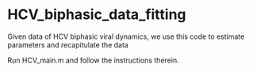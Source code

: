 # HCV_biphasic_data_fitting
Given data of HCV biphasic viral dynamics, we use this code to estimate parameters and recapitulate the data

Run HCV_main.m and follow the instructions therein.
